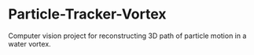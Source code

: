 # Particle-Tracker-Vortex
Computer vision project for reconstructing 3D path of particle motion in a water vortex.
